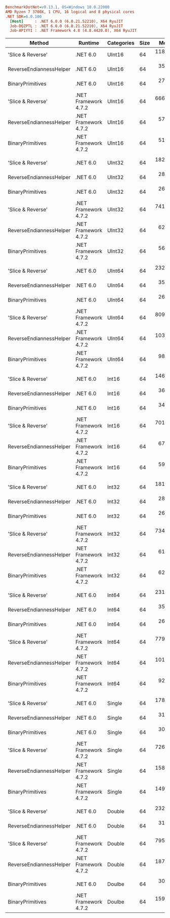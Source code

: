 ``` ini

BenchmarkDotNet=v0.13.1, OS=Windows 10.0.22000
AMD Ryzen 7 3700X, 1 CPU, 16 logical and 8 physical cores
.NET SDK=6.0.100
  [Host]     : .NET 6.0.0 (6.0.21.52210), X64 RyuJIT
  Job-DQZPTL : .NET 6.0.0 (6.0.21.52210), X64 RyuJIT
  Job-APIYYI : .NET Framework 4.8 (4.8.4420.0), X64 RyuJIT


```
|                  Method |              Runtime | Categories | Size |      Mean |     Error |    StdDev |         Ratio | RatioSD |
|------------------------ |--------------------- |----------- |----- |----------:|----------:|----------:|--------------:|--------:|
|       &#39;Slice &amp; Reverse&#39; |             .NET 6.0 |     UInt16 |   64 | 118.60 ns |  1.691 ns |  1.582 ns |  5.62x faster |   0.08x |
| ReverseEndiannessHelper |             .NET 6.0 |     UInt16 |   64 |  35.63 ns |  0.145 ns |  0.135 ns | 18.70x faster |   0.09x |
|        BinaryPrimitives |             .NET 6.0 |     UInt16 |   64 |  27.19 ns |  0.115 ns |  0.102 ns | 24.51x faster |   0.09x |
|       &#39;Slice &amp; Reverse&#39; | .NET Framework 4.7.2 |     UInt16 |   64 | 666.57 ns |  1.361 ns |  1.207 ns |      baseline |         |
| ReverseEndiannessHelper | .NET Framework 4.7.2 |     UInt16 |   64 |  57.96 ns |  0.123 ns |  0.109 ns | 11.50x faster |   0.03x |
|        BinaryPrimitives | .NET Framework 4.7.2 |     UInt16 |   64 |  51.66 ns |  0.586 ns |  0.548 ns | 12.92x faster |   0.13x |
|                         |                      |            |      |           |           |           |               |         |
|       &#39;Slice &amp; Reverse&#39; |             .NET 6.0 |     UInt32 |   64 | 182.23 ns |  0.651 ns |  0.609 ns |  4.07x faster |   0.02x |
| ReverseEndiannessHelper |             .NET 6.0 |     UInt32 |   64 |  28.06 ns |  0.060 ns |  0.050 ns | 26.44x faster |   0.07x |
|        BinaryPrimitives |             .NET 6.0 |     UInt32 |   64 |  26.38 ns |  0.133 ns |  0.124 ns | 28.12x faster |   0.15x |
|       &#39;Slice &amp; Reverse&#39; | .NET Framework 4.7.2 |     UInt32 |   64 | 741.84 ns |  1.183 ns |  1.106 ns |      baseline |         |
| ReverseEndiannessHelper | .NET Framework 4.7.2 |     UInt32 |   64 |  62.47 ns |  0.233 ns |  0.207 ns | 11.87x faster |   0.04x |
|        BinaryPrimitives | .NET Framework 4.7.2 |     UInt32 |   64 |  56.07 ns |  0.416 ns |  0.389 ns | 13.23x faster |   0.09x |
|                         |                      |            |      |           |           |           |               |         |
|       &#39;Slice &amp; Reverse&#39; |             .NET 6.0 |     UInt64 |   64 | 232.26 ns |  0.649 ns |  0.575 ns |  3.48x faster |   0.01x |
| ReverseEndiannessHelper |             .NET 6.0 |     UInt64 |   64 |  35.33 ns |  0.093 ns |  0.087 ns | 22.90x faster |   0.08x |
|        BinaryPrimitives |             .NET 6.0 |     UInt64 |   64 |  26.90 ns |  0.074 ns |  0.066 ns | 30.08x faster |   0.11x |
|       &#39;Slice &amp; Reverse&#39; | .NET Framework 4.7.2 |     UInt64 |   64 | 809.16 ns |  2.122 ns |  1.881 ns |      baseline |         |
| ReverseEndiannessHelper | .NET Framework 4.7.2 |     UInt64 |   64 | 103.17 ns |  0.337 ns |  0.316 ns |  7.84x faster |   0.03x |
|        BinaryPrimitives | .NET Framework 4.7.2 |     UInt64 |   64 |  98.11 ns |  0.612 ns |  0.573 ns |  8.25x faster |   0.05x |
|                         |                      |            |      |           |           |           |               |         |
|       &#39;Slice &amp; Reverse&#39; |             .NET 6.0 |      Int16 |   64 | 146.68 ns |  0.784 ns |  0.733 ns |  4.79x faster |   0.03x |
| ReverseEndiannessHelper |             .NET 6.0 |      Int16 |   64 |  36.73 ns |  0.059 ns |  0.055 ns | 19.10x faster |   0.06x |
|        BinaryPrimitives |             .NET 6.0 |      Int16 |   64 |  34.81 ns |  0.071 ns |  0.055 ns | 20.15x faster |   0.08x |
|       &#39;Slice &amp; Reverse&#39; | .NET Framework 4.7.2 |      Int16 |   64 | 701.73 ns |  2.643 ns |  2.343 ns |      baseline |         |
| ReverseEndiannessHelper | .NET Framework 4.7.2 |      Int16 |   64 |  67.87 ns |  0.369 ns |  0.345 ns | 10.33x faster |   0.07x |
|        BinaryPrimitives | .NET Framework 4.7.2 |      Int16 |   64 |  59.27 ns |  0.296 ns |  0.247 ns | 11.84x faster |   0.05x |
|                         |                      |            |      |           |           |           |               |         |
|       &#39;Slice &amp; Reverse&#39; |             .NET 6.0 |      Int32 |   64 | 181.77 ns |  1.023 ns |  0.957 ns |  4.04x faster |   0.06x |
| ReverseEndiannessHelper |             .NET 6.0 |      Int32 |   64 |  28.44 ns |  0.260 ns |  0.244 ns | 25.84x faster |   0.52x |
|        BinaryPrimitives |             .NET 6.0 |      Int32 |   64 |  26.43 ns |  0.246 ns |  0.230 ns | 27.81x faster |   0.46x |
|       &#39;Slice &amp; Reverse&#39; | .NET Framework 4.7.2 |      Int32 |   64 | 734.81 ns | 11.693 ns | 10.938 ns |      baseline |         |
| ReverseEndiannessHelper | .NET Framework 4.7.2 |      Int32 |   64 |  61.91 ns |  0.265 ns |  0.221 ns | 11.91x faster |   0.16x |
|        BinaryPrimitives | .NET Framework 4.7.2 |      Int32 |   64 |  62.55 ns |  0.564 ns |  0.528 ns | 11.75x faster |   0.18x |
|                         |                      |            |      |           |           |           |               |         |
|       &#39;Slice &amp; Reverse&#39; |             .NET 6.0 |      Int64 |   64 | 231.45 ns |  0.618 ns |  0.578 ns |  3.37x faster |   0.01x |
| ReverseEndiannessHelper |             .NET 6.0 |      Int64 |   64 |  35.42 ns |  0.120 ns |  0.100 ns | 22.00x faster |   0.06x |
|        BinaryPrimitives |             .NET 6.0 |      Int64 |   64 |  26.75 ns |  0.185 ns |  0.164 ns | 29.14x faster |   0.17x |
|       &#39;Slice &amp; Reverse&#39; | .NET Framework 4.7.2 |      Int64 |   64 | 779.38 ns |  1.243 ns |  1.101 ns |      baseline |         |
| ReverseEndiannessHelper | .NET Framework 4.7.2 |      Int64 |   64 | 101.57 ns |  0.486 ns |  0.455 ns |  7.67x faster |   0.04x |
|        BinaryPrimitives | .NET Framework 4.7.2 |      Int64 |   64 |  92.68 ns |  0.309 ns |  0.258 ns |  8.41x faster |   0.03x |
|                         |                      |            |      |           |           |           |               |         |
|       &#39;Slice &amp; Reverse&#39; |             .NET 6.0 |     Single |   64 | 178.90 ns |  1.164 ns |  1.032 ns |  4.06x faster |   0.03x |
| ReverseEndiannessHelper |             .NET 6.0 |     Single |   64 |  31.21 ns |  0.238 ns |  0.223 ns | 23.28x faster |   0.15x |
|        BinaryPrimitives |             .NET 6.0 |     Single |   64 |  30.58 ns |  0.149 ns |  0.132 ns | 23.76x faster |   0.16x |
|       &#39;Slice &amp; Reverse&#39; | .NET Framework 4.7.2 |     Single |   64 | 726.57 ns |  3.025 ns |  2.830 ns |      baseline |         |
| ReverseEndiannessHelper | .NET Framework 4.7.2 |     Single |   64 | 158.13 ns |  0.961 ns |  0.852 ns |  4.60x faster |   0.03x |
|        BinaryPrimitives | .NET Framework 4.7.2 |     Single |   64 | 149.41 ns |  0.726 ns |  0.679 ns |  4.86x faster |   0.03x |
|                         |                      |            |      |           |           |           |               |         |
|       &#39;Slice &amp; Reverse&#39; |             .NET 6.0 |     Double |   64 | 232.76 ns |  1.498 ns |  1.401 ns |  3.42x faster |   0.02x |
| ReverseEndiannessHelper |             .NET 6.0 |     Double |   64 |  31.23 ns |  0.232 ns |  0.217 ns | 25.48x faster |   0.19x |
|       &#39;Slice &amp; Reverse&#39; | .NET Framework 4.7.2 |     Double |   64 | 795.83 ns |  1.451 ns |  1.286 ns |      baseline |         |
| ReverseEndiannessHelper | .NET Framework 4.7.2 |     Double |   64 | 187.18 ns |  0.827 ns |  0.774 ns |  4.25x faster |   0.02x |
|                         |                      |            |      |           |           |           |               |         |
|        BinaryPrimitives |             .NET 6.0 |     Doulbe |   64 |  30.31 ns |  0.107 ns |  0.100 ns |             ? |       ? |
|        BinaryPrimitives | .NET Framework 4.7.2 |     Doulbe |   64 | 159.98 ns |  0.887 ns |  0.786 ns |             ? |       ? |
